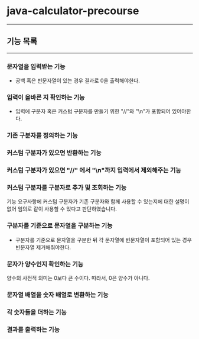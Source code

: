 # java-calculator-precourse

---

## 기능 목록

---

### 문자열을 입력받는 기능

- 공백 혹은 빈문자열이 있는 경우 결과로 0을 출력해야한다.

### 입력이 올바른 지 확인하는 기능

- 입력에 구분자 혹은 커스텀 구분자를 만들기 위한 "//"와 "\n"가 포함되어 있어야한다.

### 기존 구분자를 정의하는 기능

### 커스텀 구분자가 있으면 반환하는 기능

### 커스텀 구분자가 있으면 "//" 에서 "\n"까지 입력에서 제외해주는 기능

### 커스텀 구분자를 구분자로 추가 및 조회하는 기능

기능 요구사항에 커스텀 구분자가 기존 구분자와 함께 사용할 수 있는지에 대한 설명이 없어 임의로 같이 사용할 수 있다고 판단하였습니다.

### 구분자를 기준으로 문자열을 구분하는 기능

- 구분자를 기준으로 문자열을 구분한 뒤 각 문자열에 빈문자열이 포함되어 있는 경우 빈문자열 제거해줘야한다.

### 문자가 양수인지 확인하는 기능

양수의 사전적 의미는 0보다 큰 수이다. 따라서, 0은 양수가 아니다.

### 문자열 배열을 숫자 배열로 변환하는 기능

### 각 숫자들을 더하는 기능

### 결과를 출력하는 기능


